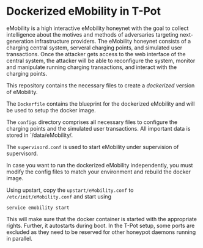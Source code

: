 # Dockerized eMobility in T-Pot

eMobility is a high interactive eMobility honeynet with the goal to collect intelligence about the motives and methods of adversaries targeting next-generation infrastructure providers. The eMobility honeynet consists of a charging central system, serveral charging points, and simulated user transactions. Once the attacker gets access to the web interface of the central system, the attacker will be able to reconfigure the system, monitor and manipulate running charging transactions, and interact with the charging points.

This repository contains the necessary files to create a *dockerized* version of eMobility. 

The `Dockerfile` contains the blueprint for the dockerized eMobility and will be used to setup the docker image.  

The `configs` directory comprises all necessary files to configure the charging points and the simulated user transactions. All important data is stored in `/data/eMobility/.

The `supervisord.conf` is used to start eMobility under supervision of supervisord. 

In case you want to run the dockerized eMobility independently, you must modify the config files to match your environment and rebuild the docker image.

Using upstart, copy the `upstart/eMobility.conf` to `/etc/init/eMobility.conf` and start using

`service emobility start`

This will make sure that the docker container is started with the appropriate rights. Further, it autostarts during boot. In the T-Pot setup, some ports are excluded as they need to be reserved for other honeypot daemons running in parallel.

